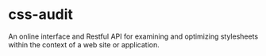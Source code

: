 css-audit
=========

An online interface and Restful API for examining and optimizing stylesheets within the context of a web site or application.